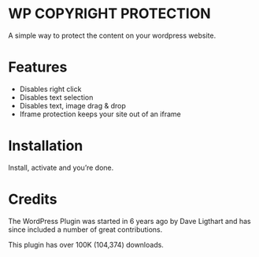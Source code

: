 # WP COPYRIGHT PROTECTION
A simple way to protect the content on your wordpress website.

# Features

- Disables right click
- Disables text selection 
- Disables text, image drag & drop
- Iframe protection keeps your site out of an iframe

# Installation

Install, activate and you’re done.

# Credits
The WordPress Plugin was started in 6 years ago by Dave Ligthart and has since included a number of great contributions.

This plugin has over 100K (104,374) downloads.

